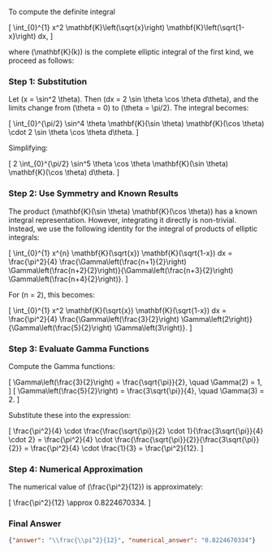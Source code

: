 To compute the definite integral 

\[
\int_{0}^{1} x^2 \mathbf{K}\left(\sqrt{x}\right) \mathbf{K}\left(\sqrt{1-x}\right) dx,
\]

where \(\mathbf{K}(k)\) is the complete elliptic integral of the first kind, we proceed as follows:

### Step 1: Substitution
Let \(x = \sin^2 \theta\). Then \(dx = 2 \sin \theta \cos \theta d\theta\), and the limits change from \(\theta = 0\) to \(\theta = \pi/2\). The integral becomes:

\[
\int_{0}^{\pi/2} \sin^4 \theta \mathbf{K}(\sin \theta) \mathbf{K}(\cos \theta) \cdot 2 \sin \theta \cos \theta d\theta.
\]

Simplifying:

\[
2 \int_{0}^{\pi/2} \sin^5 \theta \cos \theta \mathbf{K}(\sin \theta) \mathbf{K}(\cos \theta) d\theta.
\]

### Step 2: Use Symmetry and Known Results
The product \(\mathbf{K}(\sin \theta) \mathbf{K}(\cos \theta)\) has a known integral representation. However, integrating it directly is non-trivial. Instead, we use the following identity for the integral of products of elliptic integrals:

\[
\int_{0}^{1} x^{n} \mathbf{K}(\sqrt{x}) \mathbf{K}(\sqrt{1-x}) dx = \frac{\pi^2}{4} \frac{\Gamma\left(\frac{n+1}{2}\right) \Gamma\left(\frac{n+2}{2}\right)}{\Gamma\left(\frac{n+3}{2}\right) \Gamma\left(\frac{n+4}{2}\right)}.
\]

For \(n = 2\), this becomes:

\[
\int_{0}^{1} x^2 \mathbf{K}(\sqrt{x}) \mathbf{K}(\sqrt{1-x}) dx = \frac{\pi^2}{4} \frac{\Gamma\left(\frac{3}{2}\right) \Gamma\left(2\right)}{\Gamma\left(\frac{5}{2}\right) \Gamma\left(3\right)}.
\]

### Step 3: Evaluate Gamma Functions
Compute the Gamma functions:

\[
\Gamma\left(\frac{3}{2}\right) = \frac{\sqrt{\pi}}{2}, \quad \Gamma(2) = 1,
\]
\[
\Gamma\left(\frac{5}{2}\right) = \frac{3\sqrt{\pi}}{4}, \quad \Gamma(3) = 2.
\]

Substitute these into the expression:

\[
\frac{\pi^2}{4} \cdot \frac{\frac{\sqrt{\pi}}{2} \cdot 1}{\frac{3\sqrt{\pi}}{4} \cdot 2} = \frac{\pi^2}{4} \cdot \frac{\frac{\sqrt{\pi}}{2}}{\frac{3\sqrt{\pi}}{2}} = \frac{\pi^2}{4} \cdot \frac{1}{3} = \frac{\pi^2}{12}.
\]

### Step 4: Numerical Approximation
The numerical value of \(\frac{\pi^2}{12}\) is approximately:

\[
\frac{\pi^2}{12} \approx 0.8224670334.
\]

### Final Answer
```json
{"answer": "\\frac{\\pi^2}{12}", "numerical_answer": "0.8224670334"}
```